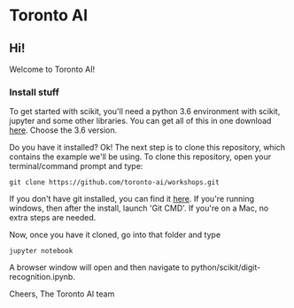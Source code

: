 # Toronto AI

## Hi!

Welcome to Toronto AI!


### Install stuff
To get started with scikit, you'll need a python 3.6 environment with scikit, jupyter and some other libraries.  You can get all of this in one download <a href="https://www.continuum.io/downloads" target="_blank">here</a>.  Choose the 3.6 version.


Do you have it installed?  Ok!  The next step is to clone this repository, which contains the example we'll be using.  To clone this repository, open your terminal/command prompt and type:

```git clone https://github.com/toronto-ai/workshops.git```

If you don't have git installed, you can find it <a href="https://git-scm.com/downloads" target="_blank">here</a>.  If you're running windows, then after the install, launch 'Git CMD'.  If you're on a Mac, no extra steps are needed.

Now, once you have it cloned, go into that folder and type

```jupyter notebook```

A browser window will open and then navigate to python/scikit/digit-recognition.ipynb.


Cheers,
The Toronto AI team
